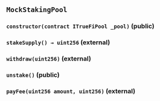 ## `MockStakingPool`






### `constructor(contract ITrueFiPool _pool)` (public)





### `stakeSupply() → uint256` (external)





### `withdraw(uint256)` (external)





### `unstake()` (public)





### `payFee(uint256 amount, uint256)` (external)






